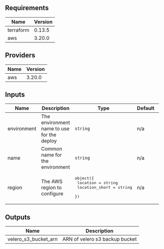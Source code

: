 ## Requirements

| Name | Version |
|------|---------|
| terraform | 0.13.5 |
| aws | 3.20.0 |

## Providers

| Name | Version |
|------|---------|
| aws | 3.20.0 |

## Inputs

| Name | Description | Type | Default | Required |
|------|-------------|------|---------|:--------:|
| environment | The environment name to use for the deploy | `string` | n/a | yes |
| name | Common name for the environment | `string` | n/a | yes |
| region | The AWS region to configure | <pre>object({<br>    location       = string<br>    location_short = string<br>  })</pre> | n/a | yes |

## Outputs

| Name | Description |
|------|-------------|
| velero\_s3\_bucket\_arn | ARN of velero s3 backup bucket |

